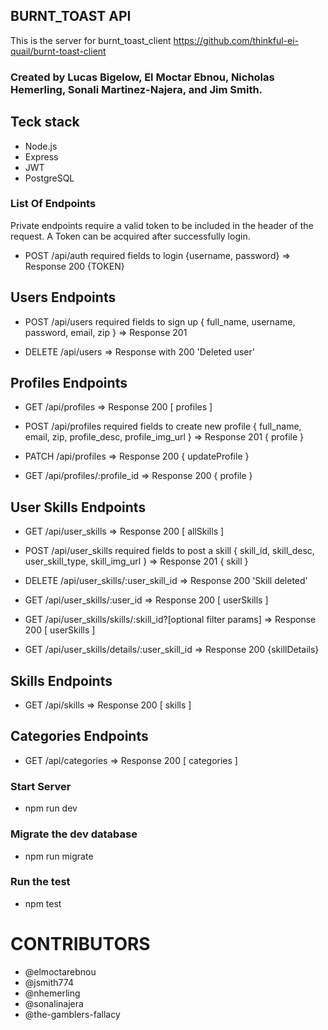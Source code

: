 ## BURNT_TOAST API 

This is the server for burnt_toast_client https://github.com/thinkful-ei-quail/burnt-toast-client

### Created by Lucas Bigelow, El Moctar Ebnou, Nicholas Hemerling, Sonali Martinez-Najera, and Jim Smith.

## Teck stack

* Node.js
* Express
* JWT
* PostgreSQL

### List Of Endpoints 

Private endpoints require a valid token to be included in the header of the request. A Token can be acquired after successfully login.

* POST /api/auth required fields to login {username, password}
=> Response 200 {TOKEN}

## Users Endpoints

* POST /api/users required fields to sign up { full_name, username, password, email, zip }
=> Response 201

* DELETE /api/users
=> Response with 200 'Deleted user'

## Profiles Endpoints

* GET /api/profiles 
=> Response 200  [ profiles ]

* POST /api/profiles required fields to create new profile { full_name, email, zip, profile_desc, profile_img_url }
=> Response 201 { profile }

* PATCH /api/profiles 
=> Response 200 { updateProfile }

* GET /api/profiles/:profile_id 
=> Response 200 { profile }

## User Skills Endpoints

* GET /api/user_skills
=> Response 200 [ allSkills ]

* POST /api/user_skills required fields to post a skill { skill_id, skill_desc, user_skill_type, skill_img_url }
=> Response 201 { skill }

* DELETE /api/user_skills/:user_skill_id 
=> Response 200 'Skill deleted'

* GET /api/user_skills/:user_id
=> Response 200 [ userSkills ]

* GET /api/user_skills/skills/:skill_id?[optional filter params]
=> Response 200 [ userSkills ]

* GET /api/user_skills/details/:user_skill_id
=> Response 200 {skillDetails}

## Skills Endpoints

* GET /api/skills
=> Response 200 [ skills ]

## Categories Endpoints

* GET /api/categories
=> Response 200 [ categories ]


### Start Server

* npm run dev

### Migrate the dev database

* npm run migrate

### Run the test

* npm test

# CONTRIBUTORS

* @elmoctarebnou
* @jsmith774
* @nhemerling
* @sonalinajera
* @the-gamblers-fallacy



